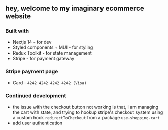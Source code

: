 ## hey, welcome to my imaginary ecommerce website

### Built with

- Nextjs 14 - for dev
- Styled components + MUI - for styling
- Redux Toolkit - for state management
- Stripe - for payment gateway

### Stripe payment page

- Card - `4242 4242 4242 4242 (Visa)`

### Continued development

- the issue with the checkout button not working is that, I am managing the cart with state, and trying to hookup stripe's checkout system using a custom hook `redirectToCheckout` from a package `use-shopping-cart`
- add user authentication
